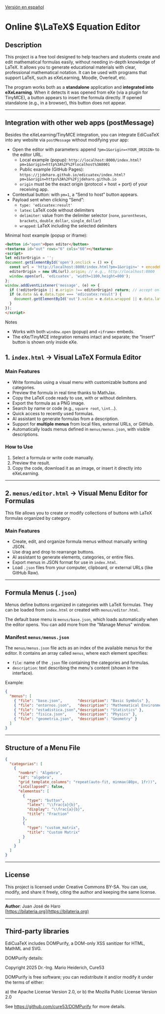 [Versión en español](README_es.md)

# Online $\LaTeX$ Equation Editor

## Description

This project is a free tool designed to help teachers and students create and edit mathematical formulas easily, without needing in-depth knowledge of LaTeX. It allows you to generate educational materials with clear, professional mathematical notation. It can be used with programs that support LaTeX, such as eXeLearning, Moodle, Overleaf, etc.

The program works both as a **standalone** application and **integrated into eXeLearning**. When it detects it was opened from eXe (via a plugin for TinyMCE), a button appears to insert the formula directly. If opened standalone (e.g., in a browser), this button does not appear.

---

## Integration with other web apps (postMessage)

Besides the eXeLearning/TinyMCE integration, you can integrate EdiCuaTeX into any website via `postMessage` without modifying your app:

- Open the editor with parameters: append `?pm=1&origin=<YOUR_ORIGIN>` to the editor URL.
  - Local example (popup): `http://localhost:8000/index.html?pm=1&origin=http%3A%2F%2Flocalhost%3A8001`
  - Public example (GitHub Pages): `https://jjdeharo.github.io/edicuatex/index.html?pm=1&origin=https%3A%2F%2Fjjdeharo.github.io`
  - `origin` must be the exact origin (protocol + host + port) of your receiving app.
- Contextual button: with `pm=1`, a “Send to host” button appears.
- Payload sent when clicking “Send”:
  - `type: 'edicuatex:result'`
  - `latex`: LaTeX code without delimiters
  - `delimiter`: value from the delimiter selector (`none`, `parentheses`, `brackets`, `double_dollar`, `single_dollar`)
  - `wrapped`: LaTeX including the selected delimiters

Minimal host example (popup or iframe):

```html
<button id="open">Open editor</button>
<textarea id="out" rows="6" cols="60"></textarea>
<script>
let editorOrigin = '';
document.getElementById('open').onclick = () => {
  const url = 'http://localhost:8000/index.html?pm=1&origin=' + encodeURIComponent(location.origin);
  editorOrigin = new URL(url).origin; // e.g., http://localhost:8000
  window.open(url, 'edicuatex', 'width=1100,height=800');
};
window.addEventListener('message', (e) => {
  if (!editorOrigin || e.origin !== editorOrigin) return; // accept only from editor
  if (e.data && e.data.type === 'edicuatex:result') {
    document.getElementById('out').value = e.data.wrapped || e.data.latex || '';
  }
});
</script>
```

Notes
- Works with both `window.open` (popup) and `<iframe>` embeds.
- The eXe/TinyMCE integration remains intact and separate; the “Insert” button is shown only inside eXe.

## 1. `index.html` → Visual LaTeX Formula Editor

### Main Features

- Write formulas using a visual menu with customizable buttons and categories.
- Preview the formula in real time thanks to MathJax.
- Copy the LaTeX code ready to use, with or without delimiters.
- Export the formula as a PNG image.
- Search by name or code (e.g., `square root`, `\int`...).
- Quick access to recently used formulas.
- AI assistant to generate formulas from a description.
- Support for **multiple menus** from local files, external URLs, or GitHub.
- Automatically loads menus defined in `menus/menus.json`, with visible descriptions.

### How to Use

1. Select a formula or write code manually.
2. Preview the result.
3. Copy the code, download it as an image, or insert it directly into eXeLearning.

---

## 2. `menus/editor.html` → Visual Menu Editor for Formulas

This file allows you to create or modify collections of buttons with LaTeX formulas organized by category.

### Main Features

- Create, edit, and organize formula menus without manually writing JSON.
- Use drag and drop to rearrange buttons.
- AI assistant to generate elements, categories, or entire files.
- Export menus in JSON format for use in `index.html`.
- Load `.json` files from your computer, clipboard, or external URLs (like GitHub Raw).

---

## Formula Menus (`.json`)

Menus define buttons organized in categories with LaTeX formulas. They can be loaded from `index.html` or created with `menus/editor.html`.

The default base menu is `menus/base.json`, which loads automatically when the editor opens. You can add more from the "Manage Menus" window.

### Manifest `menus/menus.json`

The `menus/menus.json` file acts as an index of the available menus for the editor. It contains an array called `menus`, where each element specifies:

- `file`: name of the `.json` file containing the categories and formulas.
- `description`: text describing the menu's content (shown in the interface).

Example:

```json
{
  "menus": [
    { "file": "base.json",       "description": "Basic Symbols" },
    { "file": "entornos.json",   "description": "Mathematical Environments" },
    { "file": "estadistica.json","description": "Statistics" },
    { "file": "fisica.json",     "description": "Physics" },
    { "file": "geometria.json",  "description": "Geometry" }
  ]
}
```

---

## Structure of a Menu File

```json
{
  "categorias": [
    {
      "nombre": "Algebra",
      "id": "algebra",
      "grid_template_columns": "repeat(auto-fit, minmax(80px, 1fr))",
      "isCollapsed": false,
      "elementos": [
        {
          "type": "button",
          "latex": "\\frac{a}{b}",
          "display": "\\frac{a}{b}",
          "title": "Fraction"
        },
        {
          "type": "custom_matrix",
          "title": "Custom Matrix"
        }
      ]
    }
  ]
}
```

---

## License

This project is licensed under Creative Commons BY-SA. You can use, modify, and share it freely, citing the author and keeping the same license.

---

**Author**: Juan José de Haro  
[https://bilateria.org](https://bilateria.org)

---

## Third-party libraries

EdiCuaTeX includes DOMPurify, a DOM-only XSS sanitizer for HTML, MathML and SVG.

DOMPurify details:

Copyright 2025 Dr.-Ing. Mario Heiderich, Cure53

DOMPurify is free software; you can redistribute it and/or modify it under the
terms of either:

a) the Apache License Version 2.0, or
b) the Mozilla Public License Version 2.0

See https://github.com/cure53/DOMPurify for more details.
